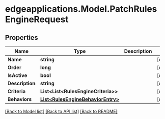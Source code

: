 # edgeapplications.Model.PatchRulesEngineRequest

## Properties

Name | Type | Description | Notes
------------ | ------------- | ------------- | -------------
**Name** | **string** |  | [optional] 
**Order** | **long** |  | [optional] 
**IsActive** | **bool** |  | [optional] 
**Description** | **string** |  | [optional] 
**Criteria** | **List&lt;List&lt;RulesEngineCriteria&gt;&gt;** |  | [optional] 
**Behaviors** | [**List&lt;RulesEngineBehaviorEntry&gt;**](RulesEngineBehaviorEntry.md) |  | [optional] 

[[Back to Model list]](../README.md#documentation-for-models) [[Back to API list]](../README.md#documentation-for-api-endpoints) [[Back to README]](../README.md)

